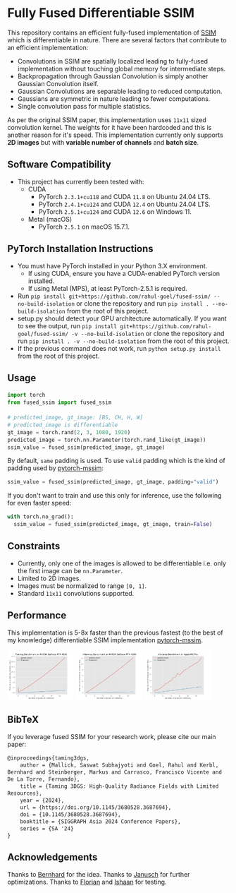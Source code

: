 # Fully Fused Differentiable SSIM

This repository contains an efficient fully-fused implementation of [SSIM](https://en.wikipedia.org/wiki/Structural_similarity_index_measure) which is differentiable in nature. There are several factors that contribute to an efficient implementation:
- Convolutions in SSIM are spatially localized leading to fully-fused implementation without touching global memory for intermediate steps.
- Backpropagation through Gaussian Convolution is simply another Gaussian Convolution itself.
- Gaussian Convolutions are separable leading to reduced computation.
- Gaussians are symmetric in nature leading to fewer computations.
- Single convolution pass for multiple statistics.

As per the original SSIM paper, this implementation uses `11x11` sized convolution kernel. The weights for it have been hardcoded and this is another reason for it's speed. This implementation currently only supports **2D images** but with **variable number of channels** and **batch size**.

## Software Compatibility
- This project has currently been tested with:
  - CUDA
    - PyTorch `2.3.1+cu118` and CUDA `11.8` on Ubuntu 24.04 LTS.
    - PyTorch `2.4.1+cu124` and CUDA `12.4` on Ubuntu 24.04 LTS.
    - PyTorch `2.5.1+cu124` and CUDA `12.6` on Windows 11.
  - Metal (macOS)
    - PyTorch `2.5.1` on macOS 15.7.1.

## PyTorch Installation Instructions
- You must have PyTorch installed in your Python 3.X environment.
    - If using CUDA, ensure you have a CUDA-enabled PyTorch version installed.
    - If using Metal (MPS), at least PyTorch-2.5.1 is required.
- Run `pip install git+https://github.com/rahul-goel/fused-ssim/ --no-build-isolation` or clone the repository and run `pip install . --no-build-isolation` from the root of this project.
- setup.py should detect your GPU architecture automatically. If you want to see the output, run `pip install git+https://github.com/rahul-goel/fused-ssim/ -v --no-build-isolation` or clone the repository and run `pip install . -v --no-build-isolation` from the root of this project.
- If the previous command does not work, run `python setup.py install` from the root of this project.

## Usage
```python
import torch
from fused_ssim import fused_ssim

# predicted_image, gt_image: [BS, CH, H, W]
# predicted_image is differentiable
gt_image = torch.rand(2, 3, 1080, 1920)
predicted_image = torch.nn.Parameter(torch.rand_like(gt_image))
ssim_value = fused_ssim(predicted_image, gt_image)
```

By default, `same` padding is used. To use `valid` padding which is the kind of padding used by [pytorch-mssim](https://github.com/VainF/pytorch-msssim):
```python
ssim_value = fused_ssim(predicted_image, gt_image, padding="valid")
```

If you don't want to train and use this only for inference, use the following for even faster speed:
```python
with torch.no_grad():
  ssim_value = fused_ssim(predicted_image, gt_image, train=False)
```

## Constraints
- Currently, only one of the images is allowed to be differentiable i.e. only the first image can be `nn.Parameter`.
- Limited to 2D images.
- Images must be normalized to range `[0, 1]`.
- Standard `11x11` convolutions supported.

## Performance
This implementation is 5-8x faster than the previous fastest (to the best of my knowledge) differentiable SSIM implementation [pytorch-mssim](https://github.com/VainF/pytorch-msssim).

<img src="./images/training_time_4090.png" width="30%"> <img src="./images/inference_time_4090.png" width="30%"> <img src="./images/inference_time_m1_pro.png" width="30%">

## BibTeX
If you leverage fused SSIM for your research work, please cite our main paper:
```
@inproceedings{taming3dgs,
    author = {Mallick, Saswat Subhajyoti and Goel, Rahul and Kerbl, Bernhard and Steinberger, Markus and Carrasco, Francisco Vicente and De La Torre, Fernando},
    title = {Taming 3DGS: High-Quality Radiance Fields with Limited Resources},
    year = {2024},
    url = {https://doi.org/10.1145/3680528.3687694},
    doi = {10.1145/3680528.3687694},
    booktitle = {SIGGRAPH Asia 2024 Conference Papers},
    series = {SA '24}
}
```

## Acknowledgements
Thanks to [Bernhard](https://snosixtyboo.github.io) for the idea.
Thanks to [Janusch](https://github.com/MrNeRF) for further optimizations.
Thanks to [Florian](https://fhahlbohm.github.io/) and [Ishaan](https://ishaanshah.xyz) for testing.
